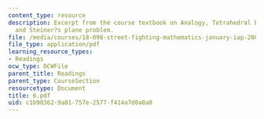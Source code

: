 ```yaml
---
content_type: resource
description: Excerpt from the course textbook on Analogy, Tetrahedral bond angle,
  and Steiner?s plane problem.
file: /media/courses/18-098-street-fighting-mathematics-january-iap-2008/c1b983629a81757e2577f414a7d0a8a8_6.pdf
file_type: application/pdf
learning_resource_types:
- Readings
ocw_type: OCWFile
parent_title: Readings
parent_type: CourseSection
resourcetype: Document
title: 6.pdf
uid: c1b98362-9a81-757e-2577-f414a7d0a8a8
---
```


